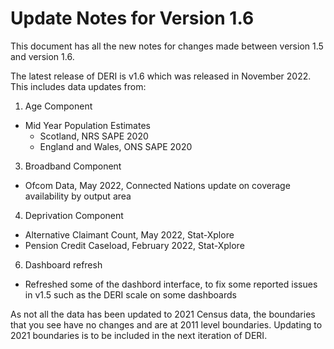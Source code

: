 # Update Notes for Version 1.6

This document has all the new notes for changes made between version 1.5 and version 1.6.

The latest release of DERI is v1.6 which was released in November 2022. 
This includes data updates from:
1. Age Component
  - Mid Year Population Estimates 
    - Scotland, NRS SAPE 2020
    - England and Wales, ONS SAPE 2020

3. Broadband Component
  - Ofcom Data, May 2022, Connected Nations update on coverage availability by output area
  
4. Deprivation Component
  - Alternative Claimant Count, May 2022, Stat-Xplore
  - Pension Credit Caseload, February 2022, Stat-Xplore
  
6. Dashboard refresh
  - Refreshed some of the dashbord interface, to fix some reported issues in v1.5 such as the DERI scale on some dashboards

As not all the data has been updated to 2021 Census data, the boundaries that you see have no changes and are at 2011 level boundaries. Updating to 2021 boundaries is to be included in the next iteration of DERI.
